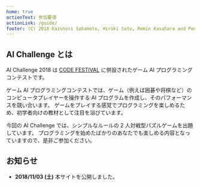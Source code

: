 ```yaml
---
home: true
actionText: 参加要項
actionLink: /guide/
footer: (C) 2018 Kazunori Sakamoto, Hiroki Sato, Remin Kasahara and Pedro Caldeira
---
```


## AI Challenge とは

AI Challenge 2018 は [CODE FESTIVAL](https://www.recruit-jinji.jp/recruitment/code_fes/) に併設されたゲーム AI プログラミングコンテストです。

ゲーム AI プログラミングコンテストでは、ゲーム（例えば囲碁や将棋など）のコンピュータプレイヤーを操作する AI プログラムを作成し、そのパフォーマンスを競い合います。
ゲームをプレイする感覚でプログラミングを楽しめるため、初学者向けの教材として注目を浴びています。

今回の AI Challenge では、シンプルなルールの 2 人対戦型パズルゲームを出題しています。
プログラミングを始めたばかりのあなたでも楽しめる内容となっていますので、是非ご参加ください。

## お知らせ

- **2018/11/03 (土)** 本サイトを公開しました。
